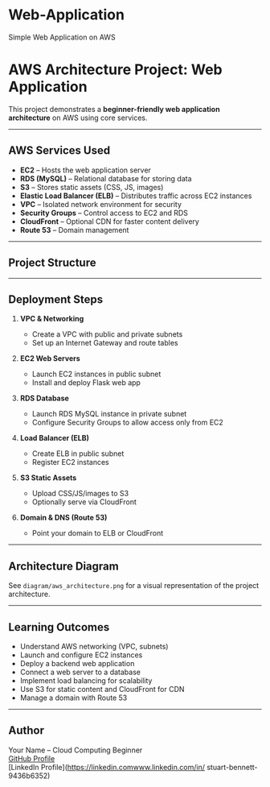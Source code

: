 # Web-Application
Simple Web Application on AWS
# AWS Architecture Project: Web Application

This project demonstrates a **beginner-friendly web application architecture** on AWS using core services.

---

## **AWS Services Used**

- **EC2** – Hosts the web application server  
- **RDS (MySQL)** – Relational database for storing data  
- **S3** – Stores static assets (CSS, JS, images)  
- **Elastic Load Balancer (ELB)** – Distributes traffic across EC2 instances  
- **VPC** – Isolated network environment for security  
- **Security Groups** – Control access to EC2 and RDS  
- **CloudFront** – Optional CDN for faster content delivery  
- **Route 53** – Domain management  

---

## **Project Structure**
---

## **Deployment Steps**

1. **VPC & Networking**  
   - Create a VPC with public and private subnets  
   - Set up an Internet Gateway and route tables  

2. **EC2 Web Servers**  
   - Launch EC2 instances in public subnet  
   - Install and deploy Flask web app  

3. **RDS Database**  
   - Launch RDS MySQL instance in private subnet  
   - Configure Security Groups to allow access only from EC2  

4. **Load Balancer (ELB)**  
   - Create ELB in public subnet  
   - Register EC2 instances  

5. **S3 Static Assets**  
   - Upload CSS/JS/images to S3  
   - Optionally serve via CloudFront  

6. **Domain & DNS (Route 53)**  
   - Point your domain to ELB or CloudFront  

---

## **Architecture Diagram**

See `diagram/aws_architecture.png` for a visual representation of the project architecture.

---

## **Learning Outcomes**

- Understand AWS networking (VPC, subnets)  
- Launch and configure EC2 instances  
- Deploy a backend web application  
- Connect a web server to a database  
- Implement load balancing for scalability  
- Use S3 for static content and CloudFront for CDN  
- Manage a domain with Route 53  

---

## **Author**

Your Name – Cloud Computing Beginner  
[GitHub Profile](https://github.com/sbennett020586sb-glitch)  
[LinkedIn Profile](https://linkedin.comwww.linkedin.com/in/
stuart-bennett-9436b6352)
